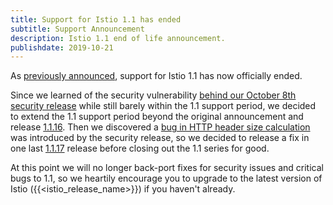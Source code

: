 ```yaml
---
title: Support for Istio 1.1 has ended
subtitle: Support Announcement
description: Istio 1.1 end of life announcement.
publishdate: 2019-10-21
---
```


As [previously announced](/pt-br/news/support/announcing-1.1-eol/), support for Istio 1.1 has now officially ended.

Since we learned of the security vulnerability [behind our October 8th security release](/pt-br/news/security/istio-security-2019-005) while still barely within the 1.1 support period, we decided to extend the 1.1 support period beyond the original announcement and release [1.1.16](/pt-br/news/releases/1.1.x/announcing-1.1.16).   Then we discovered a [bug in HTTP header size calculation](https://github.com/istio/istio/issues/17735) was introduced by the security release, so we decided to release a fix in one last [1.1.17](/pt-br/news/releases/1.1.x/announcing-1.1.17) release before closing out the 1.1 series for good.

At this point we will no longer back-port fixes for security issues and critical bugs to 1.1, so we heartily encourage you to upgrade to the latest version of Istio ({{<istio_release_name>}}) if you haven't already.
